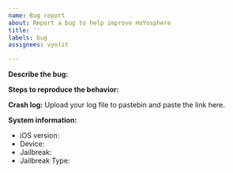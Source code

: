 ```yaml
---
name: Bug report
about: Report a bug to help improve HoYosphere
title: ''
labels: bug
assignees: vyolit

---
```


**Describe the bug:**

**Steps to reproduce the behavior:**

**Crash log:**
Upload your log file to pastebin and paste the link here.

**System information:**
- iOS version:
- Device:
- Jailbreak:
- Jailbreak Type:
